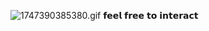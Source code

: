 ![1747390385380.gif](https://github.com/user-attachments/assets/27d7b924-42a6-47a4-bded-efd4754d4250)
𝗳𝗲𝗲𝗹 𝗳𝗿𝗲𝗲 𝘁𝗼 𝗶𝗻𝘁𝗲𝗿𝗮𝗰𝘁 